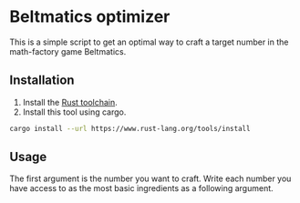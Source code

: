 # Beltmatics optimizer

This is a simple script to get an optimal way to craft a target number in the math-factory game Beltmatics.

## Installation

1. Install the [Rust toolchain](https://www.rust-lang.org/tools/install).
2. Install this tool using cargo.
```bash
cargo install --url https://www.rust-lang.org/tools/install
```

## Usage

The first argument is the number you want to craft.
Write each number you have access to as the most basic ingredients as a following argument.


